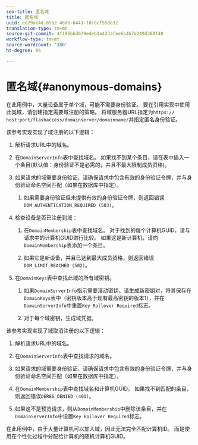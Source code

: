 ```yaml
---
seo-title: 匿名域
title: 匿名域
uuid: ee29ae4d-65b2-48de-b441-18c8cf55de32
translation-type: tm+mt
source-git-commit: 4f196bbd079edeb1a423afee6b4b7e249d380f40
workflow-type: tm+mt
source-wordcount: '380'
ht-degree: 0%

---
```



# 匿名域{#anonymous-domains}

在此用例中，大量设备属于单个域，可能不需要身份验证。 要在引用实现中使用此类域，请创建指定需要域注册的策略。 将域服务器URL指定为`https:// host:port/flashaccess/domainserver/domainname/`并指定匿名身份验证。

该参考实现实现了域注册的以下逻辑：

1. 解析请求URL中的域名。
1. 在`DomainServerInfo`表中查找域名。 如果找不到某个条目，请在表中插入一个条目(默认值：身份验证不是必需的，并且不最大限制成员资格)。
1. 如果请求的域需要身份验证，请确保请求中包含有效的身份验证令牌，并与身份验证命名空间匹配（如果在数据库中指定）。

   1. 如果需要身份验证但未提供有效的身份验证令牌，则返回错误`DOM_AUTHENTICATION_REQUIRED (503)`。

1. 检查设备是否已注册到域：

   1. 在`DomainMembership`表中查找域名。 对于找到的每个计算机GUID，请与请求中的计算机GUID进行比较。 如果这是新计算机，请向`DomainMembership`表添加一个条目。

   1. 如果它是新设备，并且已达到最大成员资格，则返回错误`DOM_LIMIT_REACHED (502)`。

1. 在`DomainKeys`表中查找此域的所有域密钥。

   1. 如果`DomainServerInfo`指示需要滚动密钥，请生成新密钥对，将其保存在`DomainKeys`表中（密钥版本高于现有最高密钥的版本1），并在`DomainServerInfo`中重置`Key Rollover Required`标志。

   1. 对于每个域密钥，生成域凭据。

该参考实现实现了域取消注册的以下逻辑：

1. 解析请求URL中的域名。
1. 在`DomainServerInfo`表中查找请求的域名。
1. 如果请求的域需要身份验证，请确保请求中包含有效的身份验证令牌，并与身份验证命名空间匹配（如果在数据库中指定）。
1. 在`DomainMembership`表中查找域名和计算机GUID。 如果找不到匹配的条目，则返回错误`DEREG_DENIED (401)`。

1. 如果这不是预览请求，则从`DomainMembership`中删除该条目，并在`DomainServerInfo`中设置`Key Rollover Required`标志。

在此用例中，由于大量计算机可以加入域，因此无法完全匹配计算机ID。 而是使用在个性化过程中分配给计算机的随机计算机GUID。
